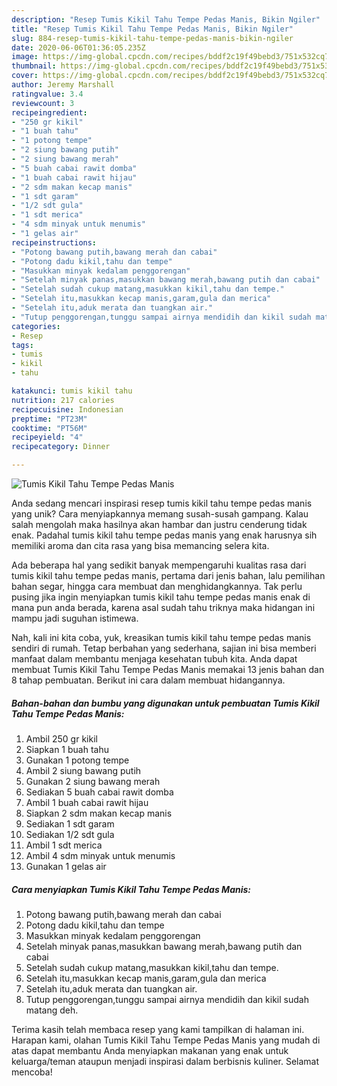 ```yaml
---
description: "Resep Tumis Kikil Tahu Tempe Pedas Manis, Bikin Ngiler"
title: "Resep Tumis Kikil Tahu Tempe Pedas Manis, Bikin Ngiler"
slug: 884-resep-tumis-kikil-tahu-tempe-pedas-manis-bikin-ngiler
date: 2020-06-06T01:36:05.235Z
image: https://img-global.cpcdn.com/recipes/bddf2c19f49bebd3/751x532cq70/tumis-kikil-tahu-tempe-pedas-manis-foto-resep-utama.jpg
thumbnail: https://img-global.cpcdn.com/recipes/bddf2c19f49bebd3/751x532cq70/tumis-kikil-tahu-tempe-pedas-manis-foto-resep-utama.jpg
cover: https://img-global.cpcdn.com/recipes/bddf2c19f49bebd3/751x532cq70/tumis-kikil-tahu-tempe-pedas-manis-foto-resep-utama.jpg
author: Jeremy Marshall
ratingvalue: 3.4
reviewcount: 3
recipeingredient:
- "250 gr kikil"
- "1 buah tahu"
- "1 potong tempe"
- "2 siung bawang putih"
- "2 siung bawang merah"
- "5 buah cabai rawit domba"
- "1 buah cabai rawit hijau"
- "2 sdm makan kecap manis"
- "1 sdt garam"
- "1/2 sdt gula"
- "1 sdt merica"
- "4 sdm minyak untuk menumis"
- "1 gelas air"
recipeinstructions:
- "Potong bawang putih,bawang merah dan cabai"
- "Potong dadu kikil,tahu dan tempe"
- "Masukkan minyak kedalam penggorengan"
- "Setelah minyak panas,masukkan bawang merah,bawang putih dan cabai"
- "Setelah sudah cukup matang,masukkan kikil,tahu dan tempe."
- "Setelah itu,masukkan kecap manis,garam,gula dan merica"
- "Setelah itu,aduk merata dan tuangkan air."
- "Tutup penggorengan,tunggu sampai airnya mendidih dan kikil sudah matang deh."
categories:
- Resep
tags:
- tumis
- kikil
- tahu

katakunci: tumis kikil tahu 
nutrition: 217 calories
recipecuisine: Indonesian
preptime: "PT23M"
cooktime: "PT56M"
recipeyield: "4"
recipecategory: Dinner

---
```



![Tumis Kikil Tahu Tempe Pedas Manis](https://img-global.cpcdn.com/recipes/bddf2c19f49bebd3/751x532cq70/tumis-kikil-tahu-tempe-pedas-manis-foto-resep-utama.jpg)

Anda sedang mencari inspirasi resep tumis kikil tahu tempe pedas manis yang unik? Cara menyiapkannya memang susah-susah gampang. Kalau salah mengolah maka hasilnya akan hambar dan justru cenderung tidak enak. Padahal tumis kikil tahu tempe pedas manis yang enak harusnya sih memiliki aroma dan cita rasa yang bisa memancing selera kita.

Ada beberapa hal yang sedikit banyak mempengaruhi kualitas rasa dari tumis kikil tahu tempe pedas manis, pertama dari jenis bahan, lalu pemilihan bahan segar, hingga cara membuat dan menghidangkannya. Tak perlu pusing jika ingin menyiapkan tumis kikil tahu tempe pedas manis enak di mana pun anda berada, karena asal sudah tahu triknya maka hidangan ini mampu jadi suguhan istimewa.




Nah, kali ini kita coba, yuk, kreasikan tumis kikil tahu tempe pedas manis sendiri di rumah. Tetap berbahan yang sederhana, sajian ini bisa memberi manfaat dalam membantu menjaga kesehatan tubuh kita. Anda dapat membuat Tumis Kikil Tahu Tempe Pedas Manis memakai 13 jenis bahan dan 8 tahap pembuatan. Berikut ini cara dalam membuat hidangannya.

<!--inarticleads1-->

##### Bahan-bahan dan bumbu yang digunakan untuk pembuatan Tumis Kikil Tahu Tempe Pedas Manis:

1. Ambil 250 gr kikil
1. Siapkan 1 buah tahu
1. Gunakan 1 potong tempe
1. Ambil 2 siung bawang putih
1. Gunakan 2 siung bawang merah
1. Sediakan 5 buah cabai rawit domba
1. Ambil 1 buah cabai rawit hijau
1. Siapkan 2 sdm makan kecap manis
1. Sediakan 1 sdt garam
1. Sediakan 1/2 sdt gula
1. Ambil 1 sdt merica
1. Ambil 4 sdm minyak untuk menumis
1. Gunakan 1 gelas air




<!--inarticleads2-->

##### Cara menyiapkan Tumis Kikil Tahu Tempe Pedas Manis:

1. Potong bawang putih,bawang merah dan cabai
1. Potong dadu kikil,tahu dan tempe
1. Masukkan minyak kedalam penggorengan
1. Setelah minyak panas,masukkan bawang merah,bawang putih dan cabai
1. Setelah sudah cukup matang,masukkan kikil,tahu dan tempe.
1. Setelah itu,masukkan kecap manis,garam,gula dan merica
1. Setelah itu,aduk merata dan tuangkan air.
1. Tutup penggorengan,tunggu sampai airnya mendidih dan kikil sudah matang deh.




Terima kasih telah membaca resep yang kami tampilkan di halaman ini. Harapan kami, olahan Tumis Kikil Tahu Tempe Pedas Manis yang mudah di atas dapat membantu Anda menyiapkan makanan yang enak untuk keluarga/teman ataupun menjadi inspirasi dalam berbisnis kuliner. Selamat mencoba!
